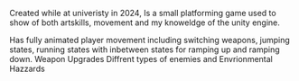 Created while at univeristy in 2024, Is a small platforming game used to show of both artskills, movement and my knoweldge of the unity engine. 

Has fully animated player movement including switching weapons, jumping states, running states with inbetween states for ramping up and ramping down. 
Weapon Upgrades 
Diffrent types of enemies and Envrionmental Hazzards
